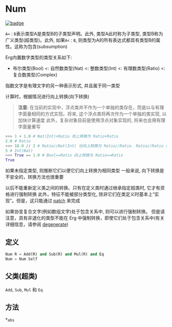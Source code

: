 # Num

[![badge](https://img.shields.io/endpoint.svg?url=https%3A%2F%2Fgezf7g7pd5.execute-api.ap-northeast-1.amazonaws.com%2Fdefault%2Fsource_up_to_date%3Fowner%3Derg-lang%26repos%3Derg%26ref%3Dmain%26path%3Ddoc/EN/API/types/traits/Num.md%26commit_hash%3D14710744ed4c3aa29a43953366c67162bc157f7d)](https://gezf7g7pd5.execute-api.ap-northeast-1.amazonaws.com/default/source_up_to_date?owner=erg-lang&repos=erg&ref=main&path=doc/EN/API/types/traits/Num.md&commit_hash=14710744ed4c3aa29a43953366c67162bc157f7d)


`A<：B`表示类型A是类型B的子类型声明。此外, 类型A此时称为子类型, 类型B称为广义类型(超类型)。此外, 如果`A<：B`, 则类型为A的所有表达式都具有类型B的属性。这称为包含(subsumption)

Erg内置数字类型的类型关系如下:

- 布尔类型(Bool) <: 自然数类型(Nat) <: 整数类型(Int) <: 有理数类型(Ratio) <: 复合数类型(Complex)

指数文字是有理文字的另一种表示形式, 并且属于同一类型

计算时，根据情况进行向上转换(向下转换)

> __注意__: 在当前的实现中，浮点类并不作为一个单独的类存在，而是以与有理字面量相同的方式实现。将来, 这个浮点类将再次作为一个单独的类实现, 以加快计算速度
> 此外，复杂对象目前是使用浮点对象实现的, 将来也会用有理字面量重写

```python
>>> 1 + 1.0 # Nat(Int)+Ratio 向上转换为 Ratio+Ratio
2.0 # Ratio
>>> 10.0 // 2 # Ratio//Nat(Int) 也向上转换为 Ratio//Ratio. Ratio//Ratio 的结果是 Int
5 # Int(Nat)
>>> True == 1.0 # Bool==Ratio 向上转换为 Ratio==Ratio
True
```

如果未指定类型, 则推断它们以便它们向上转换为相同类型
一般来说, 向下转换是不安全的，转换方法也很重要

以后不能重新定义类之间的转换。只有在定义类时通过继承指定超类时, 它才有资格进行强制转换
此外，特征不能被部分类型化, 除非它们在类定义时基本上“实现”。但是，这只能通过 [patch](../../../syntax/type/07_patch.md) 来完成

如果协变复合文字(例如数组文字)处于包含关系中, 则可以进行强制转换。
但是请注意，具有非退化的类型不能在 Erg 中强制转换，即使它们处于包含关系中(有关详细信息，请参阅 [degenerate](../../../syntax/type/advanced/variance.md))

## 定义

```python
Num R = Add(R) and Sub(R) and Mul(R) and Eq
Num = Num Self
```

## 父类(超类)

`Add`, `Sub`, `Mul` 和 `Eq`

## 方法

*`abs`
